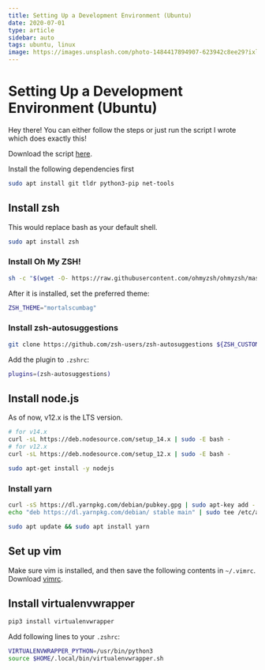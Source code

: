 ```yaml
---
title: Setting Up a Development Environment (Ubuntu)
date: 2020-07-01
type: article
sidebar: auto
tags: ubuntu, linux
image: https://images.unsplash.com/photo-1484417894907-623942c8ee29?ixlib=rb-1.2.1&ixid=eyJhcHBfaWQiOjEyMDd9&auto=format&fit=crop&w=889&q=80
---
```


# Setting Up a Development Environment (Ubuntu)

Hey there!
You can either follow the steps or just run the script I wrote which does exactly this!

<!-- more -->

Download the script [here](./setup-dev-env.sh).

Install the following dependencies first

```bash
sudo apt install git tldr python3-pip net-tools
```

## Install zsh

This would replace bash as your default shell.  
```bash
sudo apt install zsh
```

### Install Oh My ZSH!
```bash
sh -c "$(wget -O- https://raw.githubusercontent.com/ohmyzsh/ohmyzsh/master/tools/install.sh)"
```

After it is installed, set the preferred theme:

```bash
ZSH_THEME="mortalscumbag"
```

### Install zsh-autosuggestions

```bash
git clone https://github.com/zsh-users/zsh-autosuggestions ${ZSH_CUSTOM:-~/.oh-my-zsh/custom}/plugins/zsh-autosuggestions
```

Add the plugin to `.zshrc`:

```bash
plugins=(zsh-autosuggestions)
```

## Install node.js

As of now, v12.x is the LTS version.

```bash
# for v14.x
curl -sL https://deb.nodesource.com/setup_14.x | sudo -E bash -
# for v12.x
curl -sL https://deb.nodesource.com/setup_12.x | sudo -E bash -

sudo apt-get install -y nodejs
```

### Install yarn

```bash
curl -sS https://dl.yarnpkg.com/debian/pubkey.gpg | sudo apt-key add -
echo "deb https://dl.yarnpkg.com/debian/ stable main" | sudo tee /etc/apt/sources.list.d/yarn.list

sudo apt update && sudo apt install yarn
```

## Set up vim

Make sure vim is installed, and then save the following contents in `~/.vimrc`.
Download [vimrc](https://missing.csail.mit.edu/2020/files/vimrc).

## Install virtualenvwrapper

```bash
pip3 install virtualenvwrapper
```

Add following lines to your `.zshrc`:

```bash
VIRTUALENVWRAPPER_PYTHON=/usr/bin/python3
source $HOME/.local/bin/virtualenvwrapper.sh
```